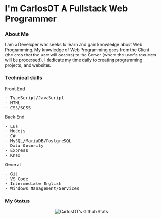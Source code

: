 <div>
<h1> I'm CarlosOT A Fullstack Web Programmer </h1>
<h3> About Me </h3>
  <span>
I am a Developer who seeks to learn and gain knowledge about Web Programming. My knowledge of Web Programming goes from the Client (the area that the user will access) to the Server (where the user's requests will be processed). I dedicate my time daily to creating programming projects, and websites.
  </span>
  <br/>
<h3> Technical skills </h3>
<p> Front-End </p>
  <pre>
- TypeScript/JavaScript
- HTML
- CSS/SCSS </pre>
<p> Back-End </p>
  <pre>
- Lua
- Nodejs
- C#
- MySQL/MariaDB/PostgreSQL
- Data Security
- Express 
- Knex </pre>
<p> General </p>
  <pre>
- Git
- VS Code 
- Intermediate English
- Windows Management/Services </pre>
  <h3>My Status</h3>
  <div align="center">
    <img src="https://github-readme-stats.vercel.app/api?username=CarlosOT2&include_all_commits=true&count_private=true&show_icons=true&line_height=20&title_color=7A7ADB&icon_color=2234AE&text_color=D3D3D3&bg_color=0,000000,130F40" alt="CarlosOT's Github Stats">
  </div>
  <br/>
</div>
